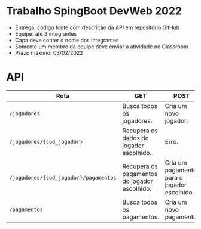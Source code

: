 # Trabalho SpingBoot DevWeb 2022
- Entrega: código fonte com descrição da API em repositório GitHub 
- Equipe: até 3 integrantes 
- Capa deve conter o nome dos integrantes 
- Somente um membro da equipe deve enviar a atividade no Classroom 
- Prazo máximo: 03/02/2022

# API
| Rota | GET | POST | PUT | DELETE |
| ----------- | ----------- | ----------- | ----------- | ----------- |
| `/jogadores` | Busca todos os jogadores. | Cria um novo jogador. | Atualiza jogadores em massa. | Apaga todos os jogadores. |
| `/jogadores/{cod_jogador}` | Recupera os dados do jogador escolhido. | Erro. |  Atualiza o jogador escolhido. | Remove o jogador escolhido. |
| `/jogadores/{cod_jogador}/pagamentos` | Recupera os pagamentos do jogador escolhido. | Cria um pagamento para o jogador escolhido. |  Atualiza em massa os pagamentos do jogador escolhido. | Remove os pagamentos jogador escolhido. |
| `/pagamentos` | Busca todos os pagamentos. | Cria um novo pagamento. | Atualiza pagamentos em massa. | Apaga todos os pagamentos. |